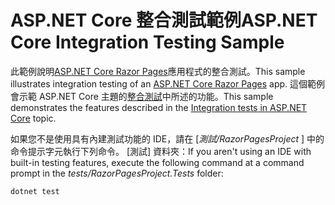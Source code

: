 # <a name="aspnet-core-integration-testing-sample"></a><span data-ttu-id="9351a-101">ASP.NET Core 整合測試範例</span><span class="sxs-lookup"><span data-stu-id="9351a-101">ASP.NET Core Integration Testing Sample</span></span>

<span data-ttu-id="9351a-102">此範例說明[ASP.NET Core Razor Pages](https://docs.microsoft.com/aspnet/core/mvc/razor-pages)應用程式的整合測試。</span><span class="sxs-lookup"><span data-stu-id="9351a-102">This sample illustrates integration testing of an [ASP.NET Core Razor Pages](https://docs.microsoft.com/aspnet/core/mvc/razor-pages) app.</span></span> <span data-ttu-id="9351a-103">這個範例會示範 ASP.NET Core 主題的[整合測試](https://docs.microsoft.com/aspnet/core/test/integration-tests)中所述的功能。</span><span class="sxs-lookup"><span data-stu-id="9351a-103">This sample demonstrates the features described in the [Integration tests in ASP.NET Core](https://docs.microsoft.com/aspnet/core/test/integration-tests) topic.</span></span>

<span data-ttu-id="9351a-104">如果您不是使用具有內建測試功能的 IDE，請在 [*測試/RazorPagesProject* ] 中的命令提示字元執行下列命令。 [測試] 資料夾：</span><span class="sxs-lookup"><span data-stu-id="9351a-104">If you aren't using an IDE with built-in testing features, execute the following command at a command prompt in the *tests/RazorPagesProject.Tests* folder:</span></span>

```dotnetcli
dotnet test
```
